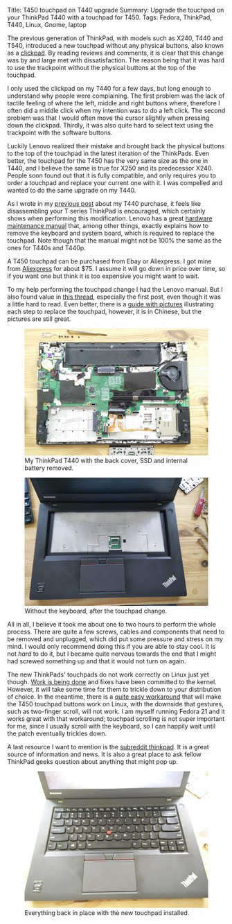 Title: T450 touchpad on T440 upgrade
Summary: Upgrade the touchpad on your ThinkPad T440 with a touchpad for T450.
Tags: Fedora, ThinkPad, T440, Linux, Gnome, laptop

The previous generation of ThinkPad, with models such as X240, T440 and T540,
introduced a new touchpad without any physical buttons, also known as a
[clickpad](http://www.freedesktop.org/wiki/Software/libinput/clickpad-softbuttons/).
By reading reviews and comments, it is clear that this change was by and large
met with dissatisfaction. The reason being that it was hard to use the
trackpoint without the physical buttons at the top of the touchpad.

I only used the clickpad on my T440 for a few days, but long enough to
understand why people were complaining. The first problem was the lack of
tactile feeling of where the left, middle and right buttons where, therefore I
often did a middle click when my intention was to do a left click. The second
problem was that I would often move the cursor slightly when pressing down the
clickpad. Thirdly, it was also quite hard to select text using the trackpoint
with the software buttons.

Luckily Lenovo realized their mistake and brought back the physical buttons to
the top of the touchpad in the latest iteration of the ThinkPads. Even better,
the touchpad for the T450 has the very same size as the one in T440, and I
believe the same is true for X250 and its predecessor X240. People soon found
out that it is fully compatible, and only requires you to order a touchpad and
replace your current one with it. I was compelled and wanted to do the same
upgrade on my T440.

As I wrote in my [previous
post]({filename}/blog/2015-03-20-my-first-impressions-of-running-fedora-21-on-a-thinkpad-t440.md)
about my T440 purchase, it feels like disassembling your T series ThinkPad is
encouraged, which certainly shows when performing this modification. Lenovo has
a great [hardware maintenance
manual](http://download.lenovo.com/ibmdl/pub/pc/pccbbs/mobiles_pdf/t440_hmm_en_sp40a26000_01.pdf)
that, among other things, exactly explains how to remove the keyboard and
system board, which is required to replace the touchpad. Note though that the
manual might not be 100% the same as the ones for T440s and T440p.

A T450 touchpad can be purchased from Ebay or Aliexpress. I got mine from
[Aliexpress](http://www.aliexpress.com/store/product/TOUCHPAD-FOR-THINKPAD-T440P-T440S-T440-T431S-T450P-T450S-W540-L440-L540-Touchpad-Clickpad-With-Left/737935_32286821621.html)
for about $75. I assume it will go down in price over time, so if you want one
but think it is too expensive you might want to wait.

To my help performing the touchpad change I had the Lenovo manual. But I also
found value in [this
thread](http://forum.notebookreview.com/threads/t450-t550-touchpad-on-t440-t540-mod.769254/),
especially the first post, even though it was a little hard to read. Even
better, there is a [guide with
pictures](http://www.51nb.com/viewnews-97681.html) illustrating each step to
replace the touchpad, however, it is in Chinese, but the pictures are still
great.

<figure>
  <a href="{filename}/images/touchpad/img1.jpg"><img src="/images/touchpad/img1.jpg"></a>
  <figcaption>My ThinkPad T440 with the back cover, SSD and internal battery removed.</figcaption>
</figure>

<figure>
  <a href="{filename}/images/touchpad/img2.jpg"><img src="/images/touchpad/img2.jpg"></a>
  <figcaption>Without the keyboard, after the touchpad change.</figcaption>
</figure>

All in all, I believe it took me about one to two hours to perform the whole
process. There are quite a few screws, cables and components that need to be
removed and unplugged, which did put some pressure and stress on my mind. I
would only recommend doing this if you are able to stay cool. It is not *hard*
to do it, but I became quite nervous towards the end that I might had screwed
something up and that it would not turn on again.

The new ThinkPads' touchpads do not work correctly on Linux just yet though.
[Work is being
done](http://who-t.blogspot.se/2015/01/lenovos-x1-carbon-3rd-touchpad-woes.html)
and fixes have been committed to the kernel. However, it will take some time
for them to trickle down to your distribution of choice. In the meantime, there
is a [quite easy
workaround](https://bugs.freedesktop.org/show_bug.cgi?id=88609#c10) that will
make the T450 touchpad buttons work on Linux, with the downside that gestures,
such as two-finger scroll, will not work. I am myself running Fedora 21 and it
works great with that workaround; touchpad scrolling is not super important for
me, since I usually scroll with the keyboard, so I can happily wait until the
patch eventually trickles down.

A last resource I want to mention is the [subreddit
thinkpad](http://www.reddit.com/r/thinkpad/). It is a great source of
information and news. It is also a great place to ask fellow ThinkPad geeks
question about anything that might pop up.

<figure>
  <a href="{filename}/images/touchpad/img3.jpg"><img src="/images/touchpad/img3.jpg"></a>
  <figcaption>Everything back in place with the new touchpad installed.</figcaption>
</figure>

